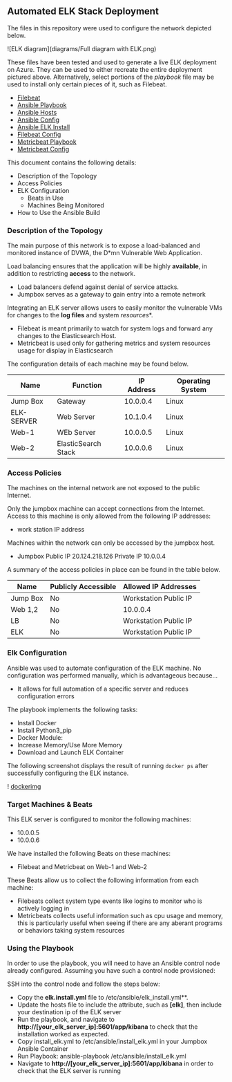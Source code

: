## Automated ELK Stack Deployment

The files in this repository were used to configure the network depicted below.

![ELK diagram](diagrams/Full diagram with ELK.png)

These files have been tested and used to generate a live ELK deployment on Azure. They can be used to either recreate the entire deployment pictured above. Alternatively, select portions of the *playbook* file may be used to install only certain pieces of it, such as Filebeat.

 - [Filebeat](ansible/filebeat.yml)
 - [Ansible Playbook](Ansible/pentest.yml)
 - [Ansible Hosts](Ansible/hosts.txt)
 - [Ansible Config](Ansible/ansible.cfg)
 - [Ansible ELK Install](Ansible/install-elk.yml)
 - [Filebeat Config](Ansible/filebeat-config.yml)
 - [Metricbeat Playbook](Ansible/metricbeat-playbook.yml)
 - [Metricbeat Config](Ansible/metricbeat-config.yml)

This document contains the following details:
- Description of the Topology
- Access Policies
- ELK Configuration
  - Beats in Use
  - Machines Being Monitored
- How to Use the Ansible Build


### Description of the Topology

The main purpose of this network is to expose a load-balanced and monitored instance of DVWA, the D*mn Vulnerable Web Application.

Load balancing ensures that the application will be highly **available**, in addition to restricting **access** to the network.
- Load balancers defend against denial of service attacks.
- Jumpbox serves as a gateway to gain entry into a remote network

Integrating an ELK server allows users to easily monitor the vulnerable VMs for changes to the **log files** and system *resources**.

- Filebeat is meant primarily to watch for system logs and forward any changes to the Elasticsearch Host.
- Metricbeat is used only for gathering metrics and system resources usage for display in Elasticsearch

The configuration details of each machine may be found below.


| Name      | Function            | IP Address | Operating System |
|-----------|---------------------|------------|------------------|
| Jump Box  | Gateway             | 10.0.0.4   | Linux            |
| ELK-SERVER| Web Server          | 10.1.0.4   | Linux            |
| Web-1     | WEb Server          | 10.0.0.5   | Linux            |
| Web-2     | ElasticSearch Stack | 10.0.0.6   | Linux            |

### Access Policies

The machines on the internal network are not exposed to the public Internet. 

Only the jumpbox machine can accept connections from the Internet. Access to this machine is only allowed from the following IP addresses:
- work station IP address

Machines within the network can only be accessed by the jumpbox host.
- Jumpbox
   Public IP 20.124.218.126
   Private IP 10.0.0.4

A summary of the access policies in place can be found in the table below.

| Name     | Publicly Accessible | Allowed IP Addresses |
|----------|---------------------|----------------------|
| Jump Box | No                  | Workstation Public IP|
| Web 1,2  | No                  | 10.0.0.4             |
| LB       | No                  | Workstation Public IP|
| ELK      | No                  | Workstation Public IP|

### Elk Configuration

Ansible was used to automate configuration of the ELK machine. No configuration was performed manually, which is advantageous because...
- It allows for full automation of a specific server and reduces configuration errors

The playbook implements the following tasks:
- Install Docker
- Install Python3_pip
- Docker Module:
- Increase Memory/Use More Memory
- Download and Launch ELK Container

The following screenshot displays the result of running `docker ps` after successfully configuring the ELK instance.

! [dockerimg](Images/docker.png)

### Target Machines & Beats
This ELK server is configured to monitor the following machines:
- 10.0.0.5
- 10.0.0.6

We have installed the following Beats on these machines:
- Filebeat and Metricbeat on Web-1 and Web-2

These Beats allow us to collect the following information from each machine:
- Filebeats collect system type events like logins to monitor who is actively logging in
- Metricbeats collects useful information such as cpu usage and memory, this is particularly useful when seeing if there are any aberant programs or behaviors taking system resources

### Using the Playbook
In order to use the playbook, you will need to have an Ansible control node already configured. Assuming you have such a control node provisioned: 

SSH into the control node and follow the steps below:
- Copy the **elk.install.yml** file to /etc/ansible/elk_install.yml**.
- Update the hosts file to include the attribute, such as **[elk]**, then include your destination ip of the ELK server
- Run the playbook, and navigate to  **http://[your_elk_server_ip]:5601/app/kibana** to check that the installation worked as expected.
- Copy install_elk.yml to /etc/ansible/install_elk.yml in your Jumpbox Ansible Container
- Run Playbook: ansible-playbook /etc/ansible/install_elk.yml
- Navigate to **http://[your_elk_server_ip]:5601/app/kibana** in order to check that the ELK server is running
